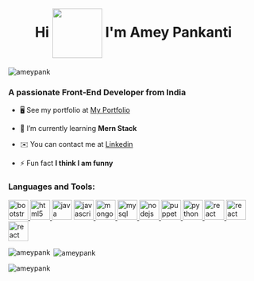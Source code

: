 
<h1 align="center">Hi <img align="center" src = "https://media1.tenor.com/images/b9371273ae94a946e92074d1b9696680/tenor.gif?itemid=10897308" width="100px"> I'm Amey Pankanti</h1>
<p align="left"> <img src="https://komarev.com/ghpvc/?username=ameypank&label=Profile%20views&color=0e75b6&style=flat" alt="ameypank" /> </p>
<h3 align="left">A passionate Front-End Developer from India</h3>

- 🖥️  See my portfolio at [My Portfolio](https://ameypank.github.io/personal-portfolio/)

- 🌱 I’m currently learning **Mern Stack**

- ✉️  You can contact me at [Linkedin](https://www.linkedin.com/in/amey-pankanti-260898189/)

- ⚡ Fun fact **I think I am funny**

<h3 align="left">Languages and Tools:</h3>
<p align="left"> <a href="https://getbootstrap.com" target="_blank" rel="noreferrer"> <img src="https://camo.githubusercontent.com/84746920d1a9906680c387b3cc8753ee842e996fc8915abd295011e15b594b74/68747470733a2f2f676574626f6f7473747261702e636f6d2f646f63732f352e312f6173736574732f6272616e642f626f6f7473747261702d6c6f676f2d736861646f772e706e67" alt="bootstrap" width="40" height="40"/> </a> 
 <a href="https://www.w3.org/html/" target="_blank" rel="noreferrer"> <img src="https://upload.wikimedia.org/wikipedia/commons/thumb/6/61/HTML5_logo_and_wordmark.svg/800px-HTML5_logo_and_wordmark.svg.png" alt="html5" width="40" height="40"/> </a> 
  <a href="https://www.java.com" target="_blank" rel="noreferrer"> <img src="https://cdn-icons-png.flaticon.com/512/226/226777.png" alt="java" width="40" height="40"/></a> 
  <a href="https://developer.mozilla.org/en-US/docs/Web/JavaScript" target="_blank" rel="noreferrer"> <img src="https://upload.wikimedia.org/wikipedia/commons/thumb/6/6a/JavaScript-logo.png/800px-JavaScript-logo.png" alt="javascript" width="40" height="40"/> </a> 
 <a href="https://www.mongodb.com/" target="_blank" rel="noreferrer"> <img src="https://upload.wikimedia.org/wikipedia/commons/thumb/9/93/MongoDB_Logo.svg/2560px-MongoDB_Logo.svg.png" alt="mongodb" width="40" height="40"/> </a>
  <a href="https://www.mysql.com/" target="_blank" rel="noreferrer"> <img src="https://download.logo.wine/logo/MySQL/MySQL-Logo.wine.png" alt="mysql" width="40" height="40"/> </a> 
  <a href="https://nodejs.org" target="_blank" rel="noreferrer"> <img src="https://litslink.com/wp-content/uploads/2020/12/node.js-logo-image.png" alt="nodejs" width="40" height="40"/> </a> 
  <a href="https://github.com/puppeteer/puppeteer" target="_blank" rel="noreferrer"> <img src="https://www.vectorlogo.zone/logos/pptrdev/pptrdev-official.svg" alt="puppeteer" width="40" height="40"/> </a> 
  <a href="https://www.python.org" target="_blank" rel="noreferrer"> <img src="https://upload.wikimedia.org/wikipedia/commons/thumb/0/0a/Python.svg/2048px-Python.svg.png" alt="python" width="40" height="40"/> </a> 
  <a href="https://reactjs.org/" target="_blank" rel="noreferrer"> <img src="https://upload.wikimedia.org/wikipedia/commons/thumb/a/a7/React-icon.svg/1200px-React-icon.svg.png" alt="react" width="40" height="40"/> </a> 
  <a href="https://redux.js.org/" target="_blank" rel="noreferrer"> <img src="https://w7.pngwing.com/pngs/413/852/png-transparent-redux-react-logo-javascript-dq-purple-violet-text-thumbnail.png" alt="react" width="40" height="40"/> </a>
 <a href="https://redux.js.org/" target="_blank" rel="noreferrer"> <img src="https://w7.pngwing.com/pngs/413/852/png-transparent-redux-react-logo-javascript-dq-purple-violet-text-thumbnail.png" alt="react" width="40" height="40"/> </a>
</p>

<p><img align="left" src="https://github-readme-stats.vercel.app/api/top-langs?username=ameypank&show_icons=true&locale=en&layout=compact" alt="ameypank" /></p>

<p>&nbsp;<img align="center" src="https://github-readme-stats.vercel.app/api?username=ameypank&show_icons=true&locale=en" alt="ameypank" /></p>

<p><img align="center" src="https://github-readme-streak-stats.herokuapp.com/?user=ameypank&" alt="ameypank" /></p>

